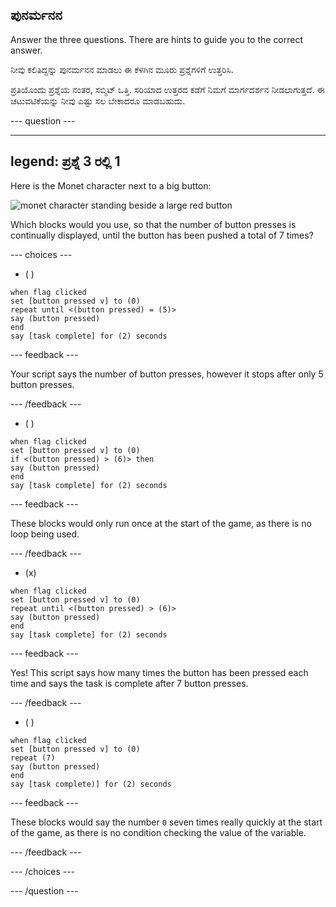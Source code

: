 ## ಪುನರ್ಮನನ

Answer the three questions. There are hints to guide you to the correct answer.

ನೀವು ಕಲಿತಿದ್ದನ್ನು ಪುನರ್ಮನನ ಮಾಡಲು ಈ ಕೆಳಗಿನ ಮೂರು ಪ್ರಶ್ನೆಗಳಿಗೆ ಉತ್ತರಿಸಿ.

ಪ್ರತಿಯೊಂದು ಪ್ರಶ್ನೆಯ ನಂತರ, ಸಬ್ಮಿಟ್‌ ಒತ್ತಿ. ಸರಿಯಾದ ಉತ್ತರದ ಕಡೆಗೆ ನಿಮಗೆ ಮಾರ್ಗದರ್ಶನ ನೀಡಲಾಗುತ್ತದೆ. ಈ ಚಟುವಟಿಕೆಯನ್ನು ನೀವು ಎಷ್ಟು ಸಲ ಬೇಕಾದರೂ ಮಾಡಬಹುದು.

--- question ---

---
legend: ಪ್ರಶ್ನೆ 3 ರಲ್ಲಿ 1
---

Here is the Monet character next to a big button:

![monet character standing beside a large red button](images/monet-by-button.png)

Which blocks would you use, so that the number of button presses is continually displayed, until the button has been pushed a total of 7 times?


--- choices ---

- ( )

```blocks3
when flag clicked
set [button pressed v] to (0)
repeat until <(button pressed) = (5)>
say (button pressed)
end
say [task complete] for (2) seconds
```

  --- feedback ---

Your script says the number of button presses, however it stops after only 5 button presses.

  --- /feedback ---

- ( )

```blocks3
when flag clicked
set [button pressed v] to (0)
if <(button pressed) > (6)> then
say (button pressed)
end
say [task complete] for (2) seconds
```

  --- feedback ---

These blocks would only run once at the start of the game, as there is no loop being used.

  --- /feedback ---

- (x)

```blocks3
when flag clicked
set [button pressed v] to (0)
repeat until <(button pressed) > (6)>
say (button pressed)
end
say [task complete] for (2) seconds
```

  --- feedback ---

Yes! This script says how many times the button has been pressed each time and says the task is complete after 7 button presses.

  --- /feedback ---

- ( )

```blocks3
when flag clicked
set [button pressed v] to (0)
repeat (7)
say (button pressed)
end
say [task complete)] for (2) seconds
```
  --- feedback ---

These blocks would say the number `0` seven times really quickly at the start of the game, as there is no condition checking the value of the variable.

  --- /feedback ---

--- /choices ---

--- /question ---
